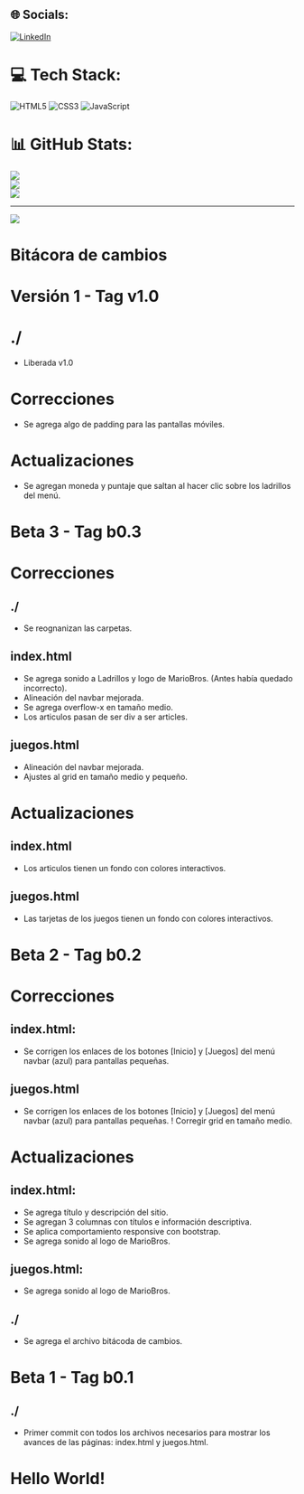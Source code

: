 
## 🌐 Socials:
[![LinkedIn](https://img.shields.io/badge/LinkedIn-%230077B5.svg?logo=linkedin&logoColor=white)](https://linkedin.com/in/https://www.linkedin.com/in/dubar/) 

# 💻 Tech Stack:
![HTML5](https://img.shields.io/badge/html5-%23E34F26.svg?style=for-the-badge&logo=html5&logoColor=white) ![CSS3](https://img.shields.io/badge/css3-%231572B6.svg?style=for-the-badge&logo=css3&logoColor=white) ![JavaScript](https://img.shields.io/badge/javascript-%23323330.svg?style=for-the-badge&logo=javascript&logoColor=%23F7DF1E)
# 📊 GitHub Stats:
![](https://github-readme-stats.vercel.app/api?username=Nuc134rB0t&theme=dark&hide_border=false&include_all_commits=false&count_private=false)<br/>
![](https://github-readme-streak-stats.herokuapp.com/?user=Nuc134rB0t&theme=dark&hide_border=false)<br/>
![](https://github-readme-stats.vercel.app/api/top-langs/?username=Nuc134rB0t&theme=dark&hide_border=false&include_all_commits=false&count_private=false&layout=compact)

---
[![](https://visitcount.itsvg.in/api?id=Nuc134rB0t&icon=0&color=0)](https://visitcount.itsvg.in)

<!-- Proudly created with GPRM ( https://gprm.itsvg.in ) -->



# Bitácora de cambios #


#
#


# Versión 1 - Tag v1.0

# ./
- Liberada v1.0

# Correcciones #
- Se agrega algo de padding para las pantallas móviles.

# Actualizaciones #
- Se agregan moneda y puntaje que saltan al hacer clic sobre los ladrillos del menú.


#
#


# Beta 3 - Tag b0.3

# Correcciones #

## ./
- Se reognanizan las carpetas.

## index.html
- Se agrega sonido a Ladrillos y logo de MarioBros. (Antes había quedado incorrecto).
- Alineación del navbar mejorada.
- Se agrega overflow-x en tamaño medio.
- Los articulos pasan de ser div a ser articles.

## juegos.html
- Alineación del navbar mejorada.
- Ajustes al grid en tamaño medio y pequeño.

# Actualizaciones ##

## index.html
- Los articulos tienen un fondo con colores interactivos.

## juegos.html
- Las tarjetas de los juegos tienen un fondo con colores interactivos.


#
#


# Beta 2 - Tag b0.2

# Correcciones #

## index.html:
- Se corrigen los enlaces de los botones [Inicio] y [Juegos] del menú navbar (azul) para pantallas pequeñas.

## juegos.html
- Se corrigen los enlaces de los botones [Inicio] y [Juegos] del menú navbar (azul) para pantallas pequeñas.
! Corregir grid en tamaño medio.

# Actualizaciones #

## index.html:
- Se agrega título y descripción del sitio.
- Se agregan 3 columnas con títulos e información descriptiva.
- Se aplica comportamiento responsive con bootstrap.
- Se agrega sonido al logo de MarioBros.

## juegos.html:
- Se agrega sonido al logo de MarioBros.

## ./
- Se agrega el archivo bitácoda de cambios.


#
#


# Beta 1 - Tag b0.1

## ./
- Primer commit con todos los archivos necesarios para mostrar los avances de las páginas: index.html y juegos.html.

# Hello World!